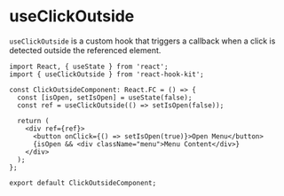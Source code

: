 # useClickOutside

`useClickOutside` is a custom hook that triggers a callback when a click is detected outside the referenced element.

```tsx
import React, { useState } from 'react';
import { useClickOutside } from 'react-hook-kit';

const ClickOutsideComponent: React.FC = () => {
  const [isOpen, setIsOpen] = useState(false);
  const ref = useClickOutside(() => setIsOpen(false));

  return (
    <div ref={ref}>
      <button onClick={() => setIsOpen(true)}>Open Menu</button>
      {isOpen && <div className="menu">Menu Content</div>}
    </div>
  );
};

export default ClickOutsideComponent;
```
